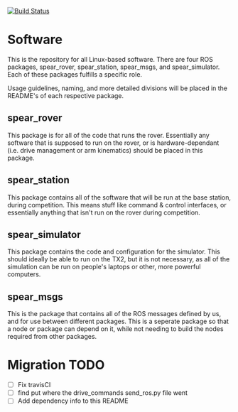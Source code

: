 [![Build Status](https://travis-ci.com/UofA-SPEAR/software.svg?branch=master)](https://travis-ci.com/UofA-SPEAR/software)

# Software

This is the repository for all Linux-based software.
There are four ROS packages, spear_rover, spear_station, spear_msgs,
and spear_simulator. Each of these packages fulfills a specific role.

Usage guidelines, naming, and more detailed divisions will be placed in the README's of each
respective package.

## spear_rover ##

This package is for all of the code that runs the rover. Essentially
any software that is supposed to run on the rover, or is hardware-dependant
(i.e. drive management or arm kinematics) should be placed in this package.

## spear_station ##

This package contains all of the software that will be run at the base station, during competition.
This means stuff like command & control interfaces, or essentially anything that isn't run on the rover
during competition.

## spear_simulator ##

This package contains the code and configuration for the simulator. This should ideally be
able to run on the TX2, but it is not necessary, as all of the simulation can be run on people's
laptops or other, more powerful computers.

## spear_msgs ##

This is the package that contains all of the ROS messages defined by us, and for use between different packages.
This is a seperate package so that a node or package can depend on it, while not needing to build the nodes
required from other packages.

# Migration TODO

- [ ] Fix travisCI
- [ ] find put where the drive_commands send_ros.py file went
- [ ] Add dependency info to this README
